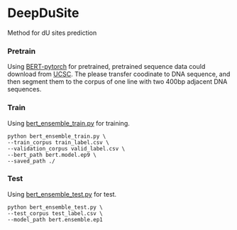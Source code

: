 # DeepDuSite
Method for dU sites prediction
### Pretrain
Using [BERT-pytorch](https://github.com/codertimo/BERT-pytorch) for pretrained, pretrained sequence data could download from [UCSC](http://hgdownload.cse.ucsc.edu/goldenPath/hg38/database/cytoBand.txt.gz). The please transfer coodinate to DNA sequence, and then segment them to the corpus of one line with two 400bp adjacent DNA sequences.

### Train
Using [bert_ensemble_train.py](https://github.com/yuanxiaoheben/DeepDuSite/blob/master/bert_pytorch/bert_ensemble_train.py) for training.
 ``` shell
 python bert_ensemble_train.py \
 --train_corpus train_label.csv \
 --validation_corpus valid_label.csv \
 --bert_path bert.model.ep9 \
 --saved_path ./
 ```
 
 ### Test
 Using [bert_ensemble_test.py](https://github.com/yuanxiaoheben/DeepDuSite/blob/master/bert_pytorch/bert_ensemble_test.py) for test.
 ``` shell
 python bert_ensemble_test.py \
 --test_corpus test_label.csv \
 --model_path bert.ensemble.ep1 
 ```
